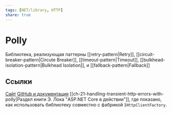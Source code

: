 ```yaml
---
tags: [NET/library, HTTP]
share: true
---
```

# Polly
Библиотека, реализующая паттерны [[retry-pattern|Retry]], [[circuit-breaker-pattern|Circute Breaker]],  [[timeout-pattern|Timeout]], [[bulkhead-isolation-pattern|Bulkhead Isolation]], и [[fallback-pattern|Fallback]]

## Ссылки
[Сайт](http://www.thepollyproject.org/)
[GitHub и документация](https://github.com/App-vNext/Polly)
[[ch-21-handling-transient-http-errors-with-polly|Раздел книги Э. Лока "ASP.NET Core в действии"]], где показано, как использовать библиотеку совместно с фабрикой `IHttpClientFactory`.